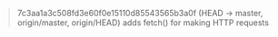> 7c3aa1a3c508fd3e60f0e15110d85543565b3a0f (HEAD -> master, origin/master, origin/HEAD) adds fetch() for making HTTP requests
